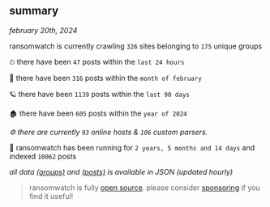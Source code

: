 
## summary
_february 20th, 2024_

ransomwatch is currently crawling `326` sites belonging to `175` unique groups

⏲ there have been `47` posts within the `last 24 hours`

🦈 there have been `316` posts within the `month of february`

🪐 there have been `1139` posts within the `last 90 days`

🏚 there have been `605` posts within the `year of 2024`

_⚙️ there are currently `93` online hosts & `106` custom parsers._

🦕 ransomwatch has been running for `2 years, 5 months and 14 days` and indexed `10062` posts

_all data  [(groups)](http://ransomwhat.telemetry.ltd/groups) and [(posts)](http://ransomwhat.telemetry.ltd/posts) is available in JSON (updated hourly)_

> ransomwatch is fully [open source](https://github.com/joshhighet/ransomwatch#ransomwatch--). please consider [sponsoring](https://github.com/sponsors/joshhighet) if you find it useful!
